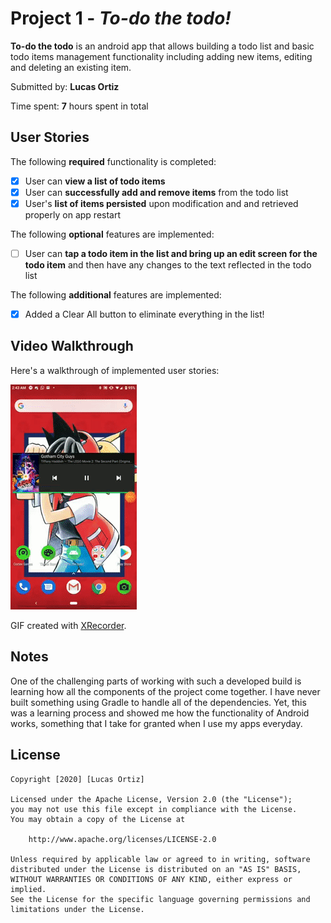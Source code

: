 # Project 1 - *To-do the todo!*

**To-do the todo** is an android app that allows building a todo list and basic todo items management functionality including adding new items, editing and deleting an existing item.

Submitted by: **Lucas Ortiz**

Time spent: **7** hours spent in total

## User Stories

The following **required** functionality is completed:

* [X] User can **view a list of todo items**
* [X] User can **successfully add and remove items** from the todo list
* [X] User's **list of items persisted** upon modification and and retrieved properly on app restart

The following **optional** features are implemented:

* [ ] User can **tap a todo item in the list and bring up an edit screen for the todo item** and then have any changes to the text reflected in the todo list

The following **additional** features are implemented:

* [X] Added a Clear All button to eliminate everything in the list!

## Video Walkthrough

Here's a walkthrough of implemented user stories:

<img src='todo.gif' width='' alt='Video Walkthrough' />

GIF created with [XRecorder](https://play.google.com/store/apps/details?id=videoeditor.videorecorder.screenrecorder&hl=en_US).

## Notes

One of the challenging parts of working with such a developed build is learning how all the components of the project come together. I have never built something using Gradle
to handle all of the dependencies. Yet, this was a learning process and showed me how the functionality of Android works, something that I take for granted when I use 
my apps everyday. 

## License

    Copyright [2020] [Lucas Ortiz]

    Licensed under the Apache License, Version 2.0 (the "License");
    you may not use this file except in compliance with the License.
    You may obtain a copy of the License at

        http://www.apache.org/licenses/LICENSE-2.0

    Unless required by applicable law or agreed to in writing, software
    distributed under the License is distributed on an "AS IS" BASIS,
    WITHOUT WARRANTIES OR CONDITIONS OF ANY KIND, either express or implied.
    See the License for the specific language governing permissions and
    limitations under the License.
